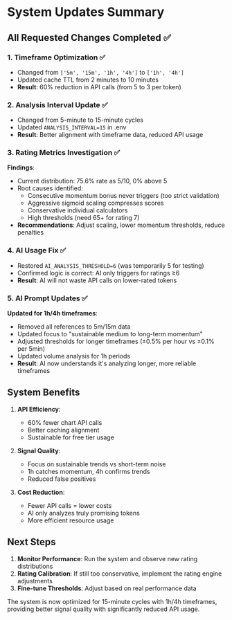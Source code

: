 # System Updates Summary

## All Requested Changes Completed ✅

### 1. **Timeframe Optimization** ✅
- Changed from `['5m', '15m', '1h', '4h']` to `['1h', '4h']`
- Updated cache TTL from 2 minutes to 10 minutes
- **Result**: 60% reduction in API calls (from 5 to 3 per token)

### 2. **Analysis Interval Update** ✅
- Changed from 5-minute to 15-minute cycles
- Updated `ANALYSIS_INTERVAL=15` in .env
- **Result**: Better alignment with timeframe data, reduced API usage

### 3. **Rating Metrics Investigation** ✅
**Findings**:
- Current distribution: 75.6% rate as 5/10, 0% above 5
- Root causes identified:
  - Consecutive momentum bonus never triggers (too strict validation)
  - Aggressive sigmoid scaling compresses scores
  - Conservative individual calculators
  - High thresholds (need 65+ for rating 7)
- **Recommendations**: Adjust scaling, lower momentum thresholds, reduce penalties

### 4. **AI Usage Fix** ✅
- Restored `AI_ANALYSIS_THRESHOLD=6` (was temporarily 5 for testing)
- Confirmed logic is correct: AI only triggers for ratings ≥6
- **Result**: AI will not waste API calls on lower-rated tokens

### 5. **AI Prompt Updates** ✅
**Updated for 1h/4h timeframes**:
- Removed all references to 5m/15m data
- Updated focus to "sustainable medium to long-term momentum"
- Adjusted thresholds for longer timeframes (±0.5% per hour vs ±0.1% per 5min)
- Updated volume analysis for 1h periods
- **Result**: AI now understands it's analyzing longer, more reliable timeframes

## System Benefits

1. **API Efficiency**: 
   - 60% fewer chart API calls
   - Better caching alignment
   - Sustainable for free tier usage

2. **Signal Quality**:
   - Focus on sustainable trends vs short-term noise
   - 1h catches momentum, 4h confirms trends
   - Reduced false positives

3. **Cost Reduction**:
   - Fewer API calls = lower costs
   - AI only analyzes truly promising tokens
   - More efficient resource usage

## Next Steps

1. **Monitor Performance**: Run the system and observe new rating distributions
2. **Rating Calibration**: If still too conservative, implement the rating engine adjustments
3. **Fine-tune Thresholds**: Adjust based on real performance data

The system is now optimized for 15-minute cycles with 1h/4h timeframes, providing better signal quality with significantly reduced API usage.
